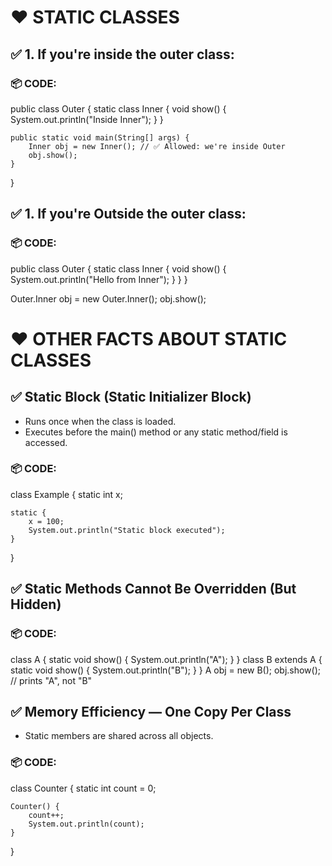 #  ❤️ STATIC CLASSES
## ✅ 1. If you're inside the outer class:
### 📦 CODE:
public class Outer {
    static class Inner {
        void show() {
            System.out.println("Inside Inner");
        }
    }

    public static void main(String[] args) {
        Inner obj = new Inner(); // ✅ Allowed: we're inside Outer
        obj.show();
    }
}

## ✅ 1. If you're Outside the outer class:
### 📦 CODE:
public class Outer {
    static class Inner {
        void show() {
            System.out.println("Hello from Inner");
        }
    }
}

Outer.Inner obj = new Outer.Inner();
obj.show();

#  ❤️ OTHER FACTS ABOUT STATIC CLASSES
## ✅ Static Block (Static Initializer Block)
- Runs once when the class is loaded.
- Executes before the main() method or any static method/field is accessed.
### 📦 CODE:
class Example {
    static int x;

    static {
        x = 100;
        System.out.println("Static block executed");
    }
}

## ✅ Static Methods Cannot Be Overridden (But Hidden)
### 📦 CODE:
class A {
    static void show() {
        System.out.println("A");
    }
}
class B extends A {
    static void show() {
        System.out.println("B");
    }
}
A obj = new B();
obj.show(); // prints "A", not "B"

## ✅ Memory Efficiency — One Copy Per Class
- Static members are shared across all objects.
### 📦 CODE:
class Counter {
    static int count = 0;

    Counter() {
        count++;
        System.out.println(count);
    }
}
